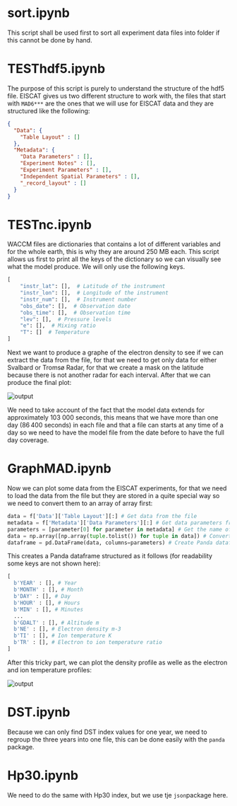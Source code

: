 # sort.ipynb
This script shall be used first to sort all experiment data files into folder if this cannot be done by hand.

# TESThdf5.ipynb
The purpose of this script is purely to understand the structure of the hdf5 file. EISCAT gives us two different structure to work with, the files that start with `MAD6***` are the ones that we will use for EISCAT data and they are structured like the following:
```json
{
  "Data": {
    "Table Layout" : []
  },
  "Metadata": {
    "Data Parameters" : [],
    "Experiment Notes" : [],
    "Experiment Parameters" : [],
    "Independent Spatial Parameters" : [],
    "_record_layout" : []
  }
}
```

# TESTnc.ipynb
WACCM files are dictionaries that contains a lot of different variables and for the whole earth, this is why they are around 250 MB each. 
This script allows us first to print all the keys of the dictionary so we can visually see what the model produce.
We will only use the following keys.
```python
[
    "instr_lat": [],  # Latitude of the instrument
    "instr_lon": [],  # Longitude of the instrument
    "instr_num": [],  # Instrument number
    "obs_date": [],  # Observation date
    "obs_time": [],  # Observation time
    "lev": [],  # Pressure levels
    "e": [],  # Mixing ratio
    "T": []  # Temperature
]
```
Next we want to produce a graphe of the electron density to see if we can extract the data from the file, for that we need to get only data for either Svalbard or Tromsø Radar, for that we create a mask on the latitude because there is not another radar for each interval. After that we can produce the final plot:

![output](https://github.com/remy-guillermin/WACCM-Analysis/assets/100087560/c9ef7e5e-df7d-451e-80af-3110ccd44d61)

We need to take account of the fact that the model data extends for approximately 103 000 seconds, this means that we have more than one day (86 400 seconds) in each file and that a file can starts at any time of a day so we need to have the model file from the date before to have the full day coverage.

# GraphMAD.ipynb
Now we can plot some data from the EISCAT experiments, for that we need to load the data from the file but they are stored in a quite special way so we need to convert them to an array of array first:
```python
data = f['Data']['Table Layout'][:] # Get data from the file
metadata = f['Metadata']['Data Parameters'][:] # Get data parameters from the file
parameters = [parameter[0] for parameter in metadata] # Get the name of each parameters
data = np.array([np.array(tuple.tolist()) for tuple in data]) # Convert data to array
dataframe = pd.DataFrame(data, columns=parameters) # Create Panda dataframe for user sake
```

This creates a Panda dataframe structured as it follows (for readability some keys are not shown here):
```python
[
  b'YEAR' : [], # Year
  b'MONTH' : [], # Month
  b'DAY' : [], # Day
  b'HOUR' : [], # Hours
  b'MIN' : [], # Minutes
  ...
  b'GDALT' : [], # Altitude m 
  b'NE' : [], # Electron density m-3
  b'TI' : [], # Ion temperature K
  b'TR' : [], # Electron to ion temperature ratio
]
```

After this tricky part, we can plot the density profile as welle as the electron and ion temperature profiles:

![output](https://github.com/remy-guillermin/WACCM-Analysis/assets/100087560/96335abb-96d0-4989-b272-48272f958fe9)

# DST.ipynb
Because we can only find DST index values for one year, we need to regroup the three years into one file, this can be done easily with the `panda` package.

# Hp30.ipynb
We need to do the same with Hp30 index, but we use tje `json`package here.


